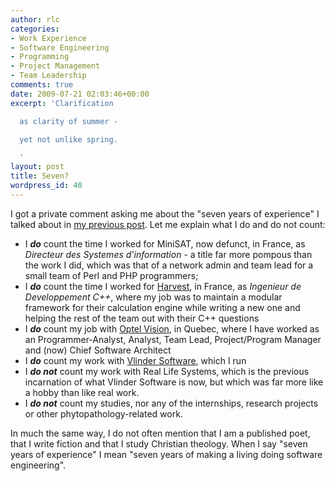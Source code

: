 ```yaml
---
author: rlc
categories:
- Work Experience
- Software Engineering
- Programming
- Project Management
- Team Leadership
comments: true
date: 2009-07-21 02:03:46+00:00
excerpt: 'Clarification

  as clarity of summer -

  yet not unlike spring.

  '
layout: post
title: Seven?
wordpress_id: 40
---
```


I got a private comment asking me about the "seven years of experience" I talked about in [my previous post](/blog/2009/07/how-to-become-an-expert/). Let me explain what I do and do not count:

- I _**do**_ count the time I worked for MiniSAT, now defunct, in France, as _Directeur des Systemes d'information_ - a title far more pompous than the work I did, which was that of a network admin and team lead for a small team of Perl and PHP programmers;
- I _**do**_ count the time I worked for [Harvest](http://harvest.fr), in France, as _Ingenieur de Developpement C++_, where my job was to maintain a modular framework for their calculation engine while writing a new one and helping the rest of the team out with their C++ questions
- I **_do_** count my job with [Optel Vision](http://optelvision.com), in Quebec, where I have worked as an Programmer-Analyst, Analyst, Team Lead, Project/Program Manager and (now) Chief Software Architect
- I _**do**_ count my work with [Vlinder Software](http://vlinder.ca), which I run
- I _**do not**_ count my work with Real Life Systems, which is the previous incarnation of what Vlinder Software is now, but which was far more like a hobby than like real work.
- I _**do not**_ count my studies, nor any of the internships, research projects or other phytopathology-related work.

In much the same way, I do not often mention that I am a published poet, that I write fiction and that I study Christian theology. When I say "seven years of experience" I mean "seven years of making a living doing software engineering".